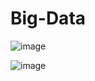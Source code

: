 # Big-Data
![image](https://user-images.githubusercontent.com/69616360/230842235-40245274-982c-4010-9b2d-cb29ee9d5f55.png)


![image](https://user-images.githubusercontent.com/69616360/230842286-c5afc27a-3b4f-42a8-b253-14539b03e964.png)
